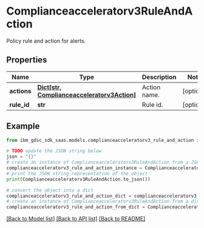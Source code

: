 # Complianceacceleratorv3RuleAndAction

Policy rule and action for alerts.

## Properties

Name | Type | Description | Notes
------------ | ------------- | ------------- | -------------
**actions** | [**Dict[str, Complianceacceleratorv3Action]**](Complianceacceleratorv3Action.md) | Action name. | [optional] 
**rule_id** | **str** | Rule id. | [optional] 

## Example

```python
from ibm_gdsc_sdk_saas.models.complianceacceleratorv3_rule_and_action import Complianceacceleratorv3RuleAndAction

# TODO update the JSON string below
json = "{}"
# create an instance of Complianceacceleratorv3RuleAndAction from a JSON string
complianceacceleratorv3_rule_and_action_instance = Complianceacceleratorv3RuleAndAction.from_json(json)
# print the JSON string representation of the object
print(Complianceacceleratorv3RuleAndAction.to_json())

# convert the object into a dict
complianceacceleratorv3_rule_and_action_dict = complianceacceleratorv3_rule_and_action_instance.to_dict()
# create an instance of Complianceacceleratorv3RuleAndAction from a dict
complianceacceleratorv3_rule_and_action_from_dict = Complianceacceleratorv3RuleAndAction.from_dict(complianceacceleratorv3_rule_and_action_dict)
```
[[Back to Model list]](../README.md#documentation-for-models) [[Back to API list]](../README.md#documentation-for-api-endpoints) [[Back to README]](../README.md)


